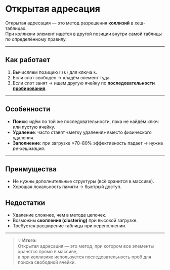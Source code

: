 # Открытая адресация

Открытая адресация — это метод разрешения **коллизий** в хеш-таблицах.  
При коллизии элемент ищется в другой позиции внутри самой таблицы по определённому правилу.

---

## Как работает
1. Вычисляем позицию `h(k)` для ключа `k`.
2. Если слот свободен → кладём элемент туда.
3. Если слот занят → ищем другую ячейку по **последовательности [пробирования](Пробирование%20в%20хеш-таблицах.md)**.

---

## Особенности
- **Поиск**: идём по той же последовательности, пока не найдём ключ или пустую ячейку.  
- **Удаление**: часто ставят «метку удаления» вместо физического удаления.  
- **Заполнение**: при загрузке >70–80% эффективность падает → нужна *ре-хешизация*.

---

## Преимущества
- Не нужны дополнительные структуры (всё хранится в массиве).
- Хорошая локальность памяти → быстрый доступ.

## Недостатки
- Удаление сложнее, чем в методе цепочек.
- Возможны **скопления (clustering)** при высокой загрузке.
- Требуется расширение таблицы при переполнении.

---

> 💡 **Итого:**  
> Открытая адресация — это метод, при котором все элементы хранятся прямо в массиве,  
> а при коллизиях используется последовательность проб для поиска свободной ячейки.
